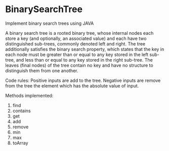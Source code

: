 # BinarySearchTree
Implement binary search trees using JAVA

A binary search tree is a rooted binary tree, whose internal nodes each store a key (and optionally, an associated value) and each have two distinguished sub-trees, commonly denoted left and right. The tree additionally satisfies the binary search property, which states that the key in each node must be greater than or equal to any key stored in the left sub-tree, and less than or equal to any key stored in the right sub-tree. The leaves (final nodes) of the tree contain no key and have no structure to distinguish them from one another.

Code rules:
Positive inputs are add to the tree.
Negative inputs are remove from the tree the element which has the absolute value of input.

Methods implemented:
1. find
2. contains
3. get
4. add
5. remove
6. min
7. max
8. toArray
